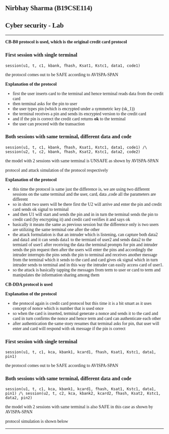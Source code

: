 ## Nirbhay Sharma (B19CSE114)
## Cyber security - Lab 

---
**CB-B0 protocol is used, which is the original credit card protocol**

### **First session with single terminal**

```hlpsl
session(u1, t, c1, kbank, fhash, Ksat1, Kstc1, data1, code1)
```
the protocol comes out to be SAFE according to AVISPA-SPAN  

**Explanation of the protocol**

- first the user inserts card to the terminal and hence terminal reads data from the credit card
- then terminal asks for the pin to user
- the user types pin (which is encrypted under a symmetric key (sk_1))
- the terminal receives a pin and sends its encrypted version to the credit card 
- and if the pin is correct the credit card returns **ok** to the terminal
- the user can proceed with the transaction

### **Both sessions with same terminal, different data and code**

```hlpsl
session(u1, t, c1, kbank, fhash, Ksat1, Kstc1, data1, code1) /\ session(u2, t, c2, kbank, fhash, Ksat2, Kstc1, data2, code2)
```
the model with 2 sessions with same terminal is UNSAFE as shown by AVISPA-SPAN

protocol and attack simulation of the protocol respectively


**Explanation of the protocol**

- this time the protocol is same just the difference is, we are using two different sessions on the same terminal and the user, card, data ,code all the parameters are different
- so in short two users will be there first the U2 will arrive and enter the pin and credit card sends ok signal to terminal 
- and then U1 will start and sends the pin and in in turn the terminal sends the pin to credit card (by encrypting it) and credit card verifies it and says ok
- basically it means the same as previous session but the difference only is two users are utilizing the same terminal one after the other
- the attack formulation is that an intruder which is listening, can capture both data2 and data1 and it can sends data1 to the termianl of user2 and sends data2 to the termianl of user1 after receiving the data the terminal prompts for pin and intruder sends the pin request then after the users will enter the pins and accordingly the intruder interrupts the pins sends the pin to terminal and receives another message from the terminal which it sends to the card and card gives ok signal which in turn intruder sends to terminal and in this way the intruder can easily access card of user1.
- so the attack is basically tapping the messages from term to user or card to term and manipulates the information sharing among them


**CB-DDA protocol is used**

**Explanation of the protocol**

- the protocol again is credit card protocol but this time it is a bit smart as it uses concept of nonce which is number that is used once 
- so when the card is inserted, terminal generate a nonce and sends it to the card and card in turn confirms the nonce and hence term and card can authenticate each other
- after authentication the same story resumes that terminal asks for pin, that user will enter and card will respond with ok message if the pin is correct

### **First session with single terminal**

```hlpsl
session(u1, t, c1, kca, kbank1, kcard1, fhash, Ksat1, Kstc1, data1, pin1) 
```
the protocol comes out to be SAFE according to AVISPA-SPAN  


### **Both sessions with same terminal, different data and code**

```hlpsl
session(u1, t, c1, kca, kbank1, kcard1, fhash, Ksat1, Kstc1, data1, pin1) /\ session(u2, t, c2, kca, kbank2, kcard2, fhash, Ksat2, Kstc1, data2, pin2)
```
the model with 2 sessions with same terminal is also SAFE in this case as shown by AVISPA-SPAN

protocol simulation is shown below


---

<style> 

table, th, td {
  border: 0.1px solid black;
  border-collapse: collapse;
}

*{
    font-family:"Ubuntu Mono","Cascadia Mono";
    /* font-weight:600; */
}


</style>

<script type="text/javascript" src="http://cdn.mathjax.org/mathjax/latest/MathJax.js?config=TeX-AMS-MML_HTMLorMML"></script>
<script type="text/x-mathjax-config">
    MathJax.Hub.Config({ tex2jax: {inlineMath: [['$', '$']]}, messageStyle: "none" });
</script>



